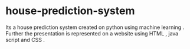 # house-prediction-system
Its a house prediction system created on python using machine learning . Further the presentation is represented on a website using HTML , java script and CSS .  
